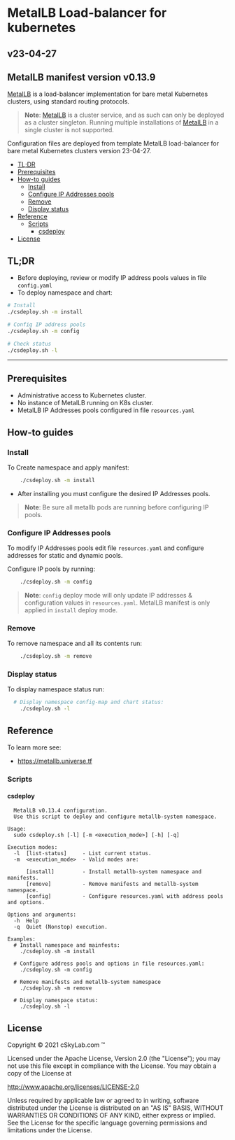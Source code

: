 # MetalLB Load-balancer for kubernetes<!-- omit in toc -->

## v23-04-27 <!-- omit in toc -->

## MetalLB manifest version v0.13.9 <!-- omit in toc -->

[MetalLB](https://metallb.universe.tf/) is a load-balancer implementation for bare metal Kubernetes clusters, using standard routing protocols.


> **Note**: [MetalLB](https://metallb.universe.tf/) is a cluster service, and as such can only be deployed as a cluster singleton. Running multiple installations of [MetalLB](https://metallb.universe.tf/) in a single cluster is not supported.

Configuration files are deployed from template MetalLB load-balancer for bare metal Kubernetes clusters version 23-04-27.

- [TL;DR](#tldr)
- [Prerequisites](#prerequisites)
- [How-to guides](#how-to-guides)
  - [Install](#install)
  - [Configure IP Addresses pools](#configure-ip-addresses-pools)
  - [Remove](#remove)
  - [Display status](#display-status)
- [Reference](#reference)
  - [Scripts](#scripts)
    - [csdeploy](#csdeploy)
- [License](#license)

## TL;DR

- Before deploying, review or modify IP address pools values in file `config.yaml`
- To deploy namespace and chart:

```bash
# Install  
./csdeploy.sh -m install

# Config IP address pools
./csdeploy.sh -m config

# Check status
./csdeploy.sh -l
```

---

## Prerequisites

- Administrative access to Kubernetes cluster.
- No instance of MetalLB running on K8s cluster.
- MetalLB IP Addresses pools configured in file `resources.yaml`

## How-to guides

### Install

To Create namespace and apply manifest:

```bash
    ./csdeploy.sh -m install
```

- After installing you must configure the desired IP Addresses pools.

>**Note**: Be sure all metallb pods are running before configuring IP pools.

### Configure IP Addresses pools

To modify IP Addresses pools edit file `resources.yaml` and configure addresses for static and dynamic pools.

Configure IP pools by running:

```bash
    ./csdeploy.sh -m config
```

>**Note**: `config` deploy mode will only update IP addresses & configuration values in `resources.yaml`. MetalLB manifest is only applied in `install` deploy mode.

### Remove

To remove namespace and all its contents run:

```bash
    ./csdeploy.sh -m remove
```

### Display status

To display namespace status run:

```bash
  # Display namespace config-map and chart status:
    ./csdeploy.sh -l
```

## Reference

To learn more see:

- <https://metallb.universe.tf>

### Scripts

#### csdeploy

```console
  MetalLB v0.13.4 configuration.
  Use this script to deploy and configure metallb-system namespace.

Usage:
  sudo csdeploy.sh [-l] [-m <execution_mode>] [-h] [-q]

Execution modes:
  -l  [list-status]     - List current status.
  -m  <execution_mode>  - Valid modes are:

      [install]         - Install metallb-system namespace and manifests.
      [remove]          - Remove manifests and metallb-system namespace.
      [config]          - Configure resources.yaml with address pools and options.

Options and arguments:  
  -h  Help
  -q  Quiet (Nonstop) execution.

Examples:
  # Install namespace and mainfests:
    ./csdeploy.sh -m install

  # Configure address pools and options in file resources.yaml:
    ./csdeploy.sh -m config

  # Remove manifests and metallb-system namespace
    ./csdeploy.sh -m remove

  # Display namespace status:
    ./csdeploy.sh -l
```

## License

Copyright © 2021 cSkyLab.com ™

Licensed under the Apache License, Version 2.0 (the "License");
you may not use this file except in compliance with the License.
You may obtain a copy of the License at

http://www.apache.org/licenses/LICENSE-2.0

Unless required by applicable law or agreed to in writing, software
distributed under the License is distributed on an "AS IS" BASIS,
WITHOUT WARRANTIES OR CONDITIONS OF ANY KIND, either express or implied.
See the License for the specific language governing permissions and
limitations under the License.
